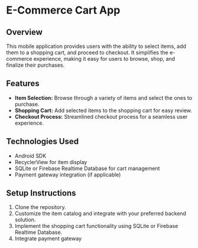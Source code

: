 # E-Commerce Cart App

## Overview

This mobile application provides users with the ability to select items, add them to a shopping cart, and proceed to checkout. It simplifies the e-commerce experience, making it easy for users to browse, shop, and finalize their purchases.

## Features

- **Item Selection:** Browse through a variety of items and select the ones to purchase.
- **Shopping Cart:** Add selected items to the shopping cart for easy review.
- **Checkout Process:** Streamlined checkout process for a seamless user experience.

## Technologies Used

- Android SDK
- RecyclerView for item display
- SQLite or Firebase Realtime Database for cart management
- Payment gateway integration (if applicable)

## Setup Instructions

1. Clone the repository.
2. Customize the item catalog and integrate with your preferred backend solution.
3. Implement the shopping cart functionality using SQLite or Firebase Realtime Database.
4. Integrate payment gateway
